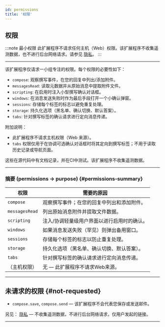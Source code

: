 ```yaml
---
id: permissions
title: '权限'
---
```


## 权限

:::note 最小权限
此扩展程序不请求任何主机（Web）权限。该扩展程序不收集遥测数据，也不进行后台网络请求。请参见 [隐私](privacy)。
:::

---

该扩展程序仅请求一小组专注的权限。每个权限的必要性如下：

- `compose`: 观察撰写事件，在您的回复中列出/添加附件。
- `messagesRead`: 读取元数据并从原始消息中提取附件文件。
- `scripting`: 在启用时注入小型撰写确认对话框。
- `windows`: 在消息发送失败时作为最后手段打开一个小确认弹窗。
- `sessions`: 存储每个标签的标志以避免重复处理。
- `storage`: 持久化选项（黑名单、确认切换、默认答案）。
- `tabs`: 针对撰写标签的确认请求进行定向消息传递。

附加说明：

- 此扩展程序不请求主机权限（Web 来源）。
- `tabs` 权限仅用于在协调可选确认对话框时将其定向到撰写标签；不用于读取历史记录或导航页面。

这些在源代码中有文档记录，并在CI中测试。该扩展程序不收集遥测数据。

---

### 摘要 (permissions → purpose) {#permissions-summary}

| 权限           | 需要的原因                                  |
| -------------- | ------------------------------------------- |
| `compose`      | 观察撰写事件；在您的回复中列出和添加附件。  |
| `messagesRead` | 列出原始消息附件并提取文件数据。            |
| `scripting`    | 注入/协调轻量级用户界面以进行启用时的确认。 |
| `windows`      | 如果消息发送失败（罕见）则弹出备用窗口。    |
| `sessions`     | 存储每个标签的标志以防止重复处理。          |
| `storage`      | 持久化选项（黑名单、确认切换、默认答案）。  |
| `tabs`         | 针对撰写标签的确认请求进行定向消息传递。    |
| （主机权限）   | 无 — 此扩展程序不请求Web来源。              |

---

## 未请求的权限 {#not-requested}

- `compose.save`, `compose.send` — 该扩展程序不会代表您保存或发送邮件。

另见： [隐私](privacy) — 不收集遥测数据，不进行后台网络请求，仅用户发起的链接。

---

